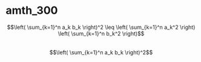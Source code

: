 # amth_300  
$$\left( \sum_{k=1}^n a_k b_k \right)^2 \leq \left( \sum_{k=1}^n a_k^2 \right) \left( \sum_{k=1}^n b_k^2 \right)$$  
$$\left( \sum_{k=1}^n a_k b_k \right)^2$$  
